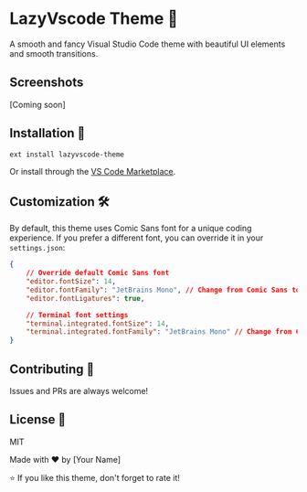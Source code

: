 # LazyVscode Theme 🎨

A smooth and fancy Visual Studio Code theme with beautiful UI elements and smooth transitions.

## Screenshots

[Coming soon]

## Installation 🚀

```bash
ext install lazyvscode-theme
```

Or install through the [VS Code Marketplace](https://marketplace.visualstudio.com/vscode).

## Customization 🛠️

By default, this theme uses Comic Sans font for a unique coding experience. 
If you prefer a different font, you can override it in your `settings.json`:

```json
{
    // Override default Comic Sans font
    "editor.fontSize": 14,
    "editor.fontFamily": "JetBrains Mono", // Change from Comic Sans to your preferred font
    "editor.fontLigatures": true,

    // Terminal font settings
    "terminal.integrated.fontSize": 14,
    "terminal.integrated.fontFamily": "JetBrains Mono" // Change from Comic Sans to your preferred font
}
```

## Contributing 🤝

Issues and PRs are always welcome!

## License 📝

MIT

Made with ❤️ by [Your Name]

⭐ If you like this theme, don't forget to rate it!